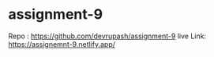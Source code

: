 # assignment-9
Repo : https://github.com/devrupash/assignment-9
live Link: https://assignemnt-9.netlify.app/
